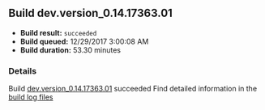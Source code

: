 ## Build dev.version_0.14.17363.01
- **Build result:** `succeeded`
- **Build queued:** 12/29/2017 3:00:08 AM
- **Build duration:** 53.30 minutes
### Details
Build [dev.version_0.14.17363.01](https://winappstudio.visualstudio.com/web/build.aspx?pcguid=a4ef43be-68ce-4195-a619-079b4d9834c2&builduri=vstfs%3a%2f%2f%2fBuild%2fBuild%2f24560) succeeded
Find detailed information in the [build log files](https://uwpctdiags.blob.core.windows.net/buildlogs/dev.version_0.14.17363.01_logs.zip)
